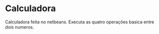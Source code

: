 # Calculadora
Calculadora feita no netbeans. 
Executa as quatro operações basica entre dois numeros.
